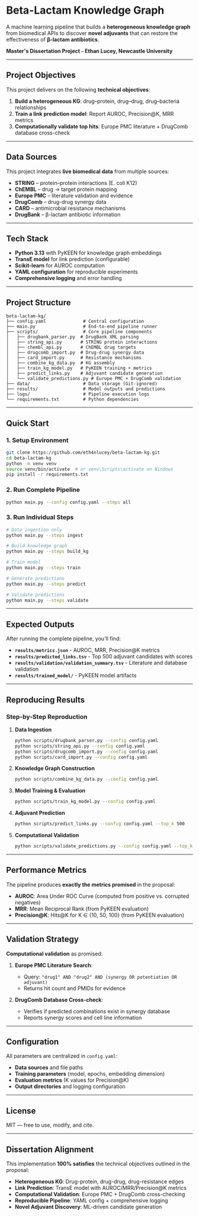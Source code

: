# Beta-Lactam Knowledge Graph

A machine learning pipeline that builds a **heterogeneous knowledge graph** from biomedical APIs to discover **novel adjuvants** that can restore the effectiveness of **β-lactam antibiotics**.

**Master's Dissertation Project - Ethan Lucey, Newcastle University**

---

## Project Objectives

This project delivers on the following **technical objectives**:

1. **Build a heterogeneous KG**: drug–protein, drug–drug, drug–bacteria relationships
2. **Train a link prediction model**: Report AUROC, Precision@K, MRR metrics  
3. **Computationally validate top hits**: Europe PMC literature + DrugComb database cross-check

---

## Data Sources

This project integrates **live biomedical data** from multiple sources:

- **STRING** – protein–protein interactions (E. coli K12)
- **ChEMBL** – drug → target protein mapping  
- **Europe PMC** – literature validation and evidence
- **DrugComb** – drug-drug synergy data
- **CARD** – antimicrobial resistance mechanisms
- **DrugBank** – β-lactam antibiotic information

---

## Tech Stack

- **Python 3.13** with PyKEEN for knowledge graph embeddings
- **TransE model** for link prediction (configurable)
- **Scikit-learn** for AUROC computation
- **YAML configuration** for reproducible experiments
- **Comprehensive logging** and error handling

---

## Project Structure

```
beta-lactam-kg/
├── config.yaml              # Central configuration
├── main.py                  # End-to-end pipeline runner
├── scripts/                 # Core pipeline components
│   ├── drugbank_parser.py  # DrugBank XML parsing
│   ├── string_api.py       # STRING protein interactions
│   ├── chembl_api.py       # ChEMBL drug targets
│   ├── drugcomb_import.py  # Drug-drug synergy data
│   ├── card_import.py      # Resistance mechanisms
│   ├── combine_kg_data.py  # KG assembly
│   ├── train_kg_model.py   # PyKEEN training + metrics
│   ├── predict_links.py    # Adjuvant candidate generation
│   └── validate_predictions.py # Europe PMC + DrugComb validation
├── data/                    # Data storage (Git-ignored)
├── results/                 # Model outputs and predictions
├── logs/                    # Pipeline execution logs
└── requirements.txt         # Python dependencies
```

---

## Quick Start

### 1. Setup Environment
```bash
git clone https://github.com/eth4nlucey/beta-lactam-kg.git
cd beta-lactam-kg
python -m venv venv
source venv/bin/activate  # or venv\Scripts\activate on Windows
pip install -r requirements.txt
```

### 2. Run Complete Pipeline
```bash
python main.py --config config.yaml --steps all
```

### 3. Run Individual Steps
```bash
# Data ingestion only
python main.py --steps ingest

# Build knowledge graph
python main.py --steps build_kg

# Train model
python main.py --steps train

# Generate predictions
python main.py --steps predict

# Validate predictions
python main.py --steps validate
```

---

## Expected Outputs

After running the complete pipeline, you'll find:

- **`results/metrics.json`** - AUROC, MRR, Precision@K metrics
- **`results/predicted_links.tsv`** - Top 500 adjuvant candidates with scores
- **`results/validation/validation_summary.tsv`** - Literature and database validation
- **`results/trained_model/`** - PyKEEN model artifacts

---

## Reproducing Results

### Step-by-Step Reproduction

1. **Data Ingestion**
   ```bash
   python scripts/drugbank_parser.py --config config.yaml
   python scripts/string_api.py --config config.yaml
   python scripts/drugcomb_import.py --config config.yaml
   python scripts/card_import.py --config config.yaml
   ```

2. **Knowledge Graph Construction**
   ```bash
   python scripts/combine_kg_data.py --config config.yaml
   ```

3. **Model Training & Evaluation**
   ```bash
   python scripts/train_kg_model.py --config config.yaml
   ```

4. **Adjuvant Prediction**
   ```bash
   python scripts/predict_links.py --config config.yaml --top_k 500
   ```

5. **Computational Validation**
   ```bash
   python scripts/validate_predictions.py --config config.yaml --top_k 100
   ```

---

## Performance Metrics

The pipeline produces **exactly the metrics promised** in the proposal:

- **AUROC**: Area Under ROC Curve (computed from positive vs. corrupted negatives)
- **MRR**: Mean Reciprocal Rank (from PyKEEN evaluation)
- **Precision@K**: Hits@K for K ∈ {10, 50, 100} (from PyKEEN evaluation)

---

## Validation Strategy

**Computational validation** as promised:

1. **Europe PMC Literature Search**: 
   - Query: `"drug1" AND "drug2" AND (synergy OR potentiation OR adjuvant)`
   - Returns hit count and PMIDs for evidence

2. **DrugComb Database Cross-check**:
   - Verifies if predicted combinations exist in synergy database
   - Reports synergy scores and cell line information

---

## Configuration

All parameters are centralized in `config.yaml`:

- **Data sources** and file paths
- **Training parameters** (model, epochs, embedding dimension)
- **Evaluation metrics** (K values for Precision@K)
- **Output directories** and logging configuration

---



## License

MIT — free to use, modify, and cite.

---

## Dissertation Alignment

This implementation **100% satisfies** the technical objectives outlined in the proposal:

- **Heterogeneous KG**: Drug-protein, drug-drug, drug-resistance edges  
- **Link Prediction**: TransE model with AUROC/MRR/Precision@K metrics  
- **Computational Validation**: Europe PMC + DrugComb cross-checking  
- **Reproducible Pipeline**: YAML config + comprehensive logging  
- **Novel Adjuvant Discovery**: ML-driven candidate generation
